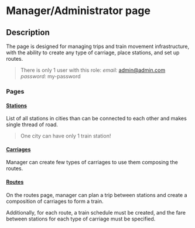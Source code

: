 # Manager/Administrator page

## Description

The page is designed for managing trips and train movement infrastructure, with the ability to create any type of carriage, place stations, and set up routes.

> There is only 1 user with this role:
> _email:_ admin@admin.com  
> _password:_ my-password

### Pages

#### [Stations](./stations.md)

List of all stations in cities than can be connected to each other and makes single thread of road.

> One city can have only 1 train station!

#### [Carriages](./carriages.md)

Manager can create few types of carriages to use them composing the routes.

#### [Routes](./routes.md)

On the routes page, manager can plan a trip between stations and create a composition of carriages to form a train.

Additionally, for each route, a train schedule must be created, and the fare between stations for each type of carriage must be specified.
